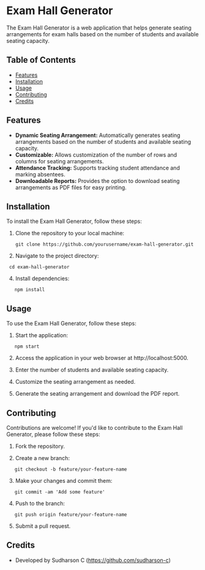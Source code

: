 # Exam Hall Generator

The Exam Hall Generator is a web application that helps generate seating arrangements for exam halls based on the number of students and available seating capacity.

## Table of Contents

- [Features](#features)
- [Installation](#installation)
- [Usage](#usage)
- [Contributing](#contributing)
- [Credits](#credits)

## Features

- **Dynamic Seating Arrangement:** Automatically generates seating arrangements based on the number of students and available seating capacity.
- **Customizable:** Allows customization of the number of rows and columns for seating arrangements.
- **Attendance Tracking:** Supports tracking student attendance and marking absentees.
- **Downloadable Reports:** Provides the option to download seating arrangements as PDF files for easy printing.

## Installation

To install the Exam Hall Generator, follow these steps:

1. Clone the repository to your local machine:
   ```
   git clone https://github.com/yourusername/exam-hall-generator.git

3. Navigate to the project directory:
  ```
   cd exam-hall-generator
```
4. Install dependencies:
```
   npm install
```
## Usage

To use the Exam Hall Generator, follow these steps:

1. Start the application:
```
   npm start
```
2. Access the application in your web browser at http://localhost:5000.

3. Enter the number of students and available seating capacity.

4. Customize the seating arrangement as needed.

5. Generate the seating arrangement and download the PDF report.

## Contributing

Contributions are welcome! If you'd like to contribute to the Exam Hall Generator, please follow these steps:

1. Fork the repository.

2. Create a new branch:
```
   git checkout -b feature/your-feature-name
```
3. Make your changes and commit them:
```
   git commit -am 'Add some feature'
```
4. Push to the branch:
```
   git push origin feature/your-feature-name
```
5. Submit a pull request.

## Credits

- Developed by Sudharson C (https://github.com/sudharson-c)
